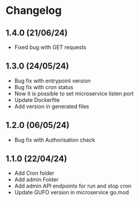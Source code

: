 # Changelog

## 1.4.0 (21/06/24)
- Fixed bug with GET requests

## 1.3.0 (24/05/24)
- Bug fix with entrypoint version
- Bug fix with cron status
- Now it is possible to set microservice listen port
- Update Dockerfile
- Add version in generated files

## 1.2.0 (06/05/24)
- Bug fix with Authorisation check

## 1.1.0 (22/04/24)
- Add Cron folder
- Add admin Folder
- Add admin API endpoints for run and stop cron
- Update GUFO version in microservice go.mod

